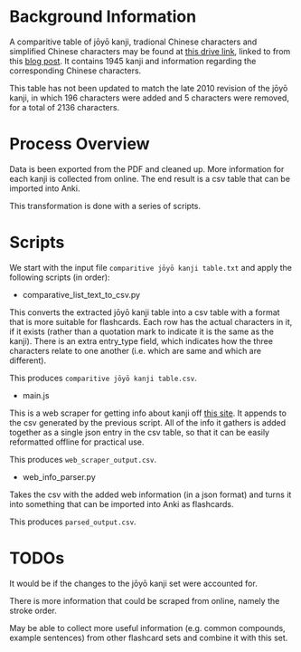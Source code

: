 # Background Information

A comparitive table of jōyō kanji, tradional Chinese characters and simplified Chinese characters may be found at [this drive link](https://drive.google.com/file/d/0B_v5DhUsRRWgeXFINWRRM1BUTjA/view), linked to from this [blog post](http://taretz.blogspot.com/2008/07/3000-most-frequently-used-chinese.html).
It contains 1945 kanji and information regarding the corresponding Chinese characters.

This table has not been updated to match the late 2010 revision of the jōyō kanji, in which 196 characters were added and 5 characters were removed, for a total of 2136 characters.

# Process Overview

Data is been exported from the PDF and cleaned up. More information for each kanji is collected from online. The end result is a csv table that can be imported into Anki.

This transformation is done with a series of scripts.

# Scripts

We start with the input file `comparitive jōyō kanji table.txt` and apply the following scripts (in order):

- comparative_list_text_to_csv.py

This converts the extracted jōyō kanji table into a csv table with a format that is more suitable for flashcards. Each row has the actual characters in it, if it exists (rather than a quotation mark to indicate it is the same as the kanji). There is an extra entry_type field, which indicates how the three characters relate to one another (i.e. which are same and which are different).

This produces `comparitive jōyō kanji table.csv`.

- main.js

This is a web scraper for getting info about kanji off [this site](japandict.com). It appends to the csv generated by the previous script. All of the info it gathers is added together as a single json entry in the csv table, so that it can be easily reformatted offline for practical use.

This produces `web_scraper_output.csv`.

- web_info_parser.py

Takes the csv with the added web information (in a json format) and turns it into something that can be imported into Anki as flashcards.

This produces `parsed_output.csv`.

# TODOs

It would be if the changes to the jōyō kanji set were accounted for.

There is more information that could be scraped from online, namely the stroke order.

May be able to collect more useful information (e.g. common compounds, example sentences) from other flashcard sets and combine it with this set.
